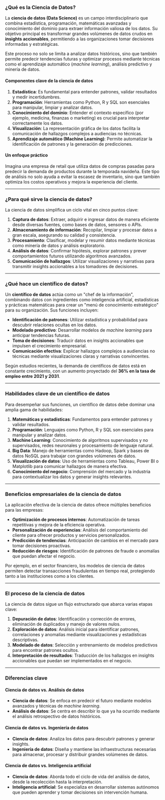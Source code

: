 
### **¿Qué es la Ciencia de Datos?**

La **ciencia de datos (Data Science)** es un campo interdisciplinario que combina estadística, programación, matemáticas avanzadas y conocimiento del dominio para extraer información valiosa de los datos. Su objetivo principal es transformar grandes volúmenes de datos crudos en **insights accionables**, permitiendo a las organizaciones tomar decisiones informadas y estratégicas.

Este proceso no solo se limita a analizar datos históricos, sino que también permite predecir tendencias futuras y optimizar procesos mediante técnicas como el aprendizaje automático (*machine learning*), análisis predictivo y minería de datos.

#### **Componentes clave de la ciencia de datos**
1. **Estadística**: Es fundamental para entender patrones, validar resultados y medir incertidumbres.
2. **Programación**: Herramientas como Python, R y SQL son esenciales para manipular, limpiar y analizar datos.
3. **Conocimiento del dominio**: Entender el contexto específico (por ejemplo, medicina, finanzas o marketing) es crucial para interpretar correctamente los datos.
4. **Visualización**: La representación gráfica de los datos facilita la comunicación de hallazgos complejos a audiencias no técnicas.
5. **Aprendizaje automático (Machine Learning)**: Permite automatizar la identificación de patrones y la generación de predicciones.

#### **Un enfoque práctico**
Imagina una empresa de retail que utiliza datos de compras pasadas para predecir la demanda de productos durante la temporada navideña. Este tipo de análisis no solo ayuda a evitar la escasez de inventario, sino que también optimiza los costos operativos y mejora la experiencia del cliente.

---

### **¿Para qué sirve la ciencia de datos?**

La ciencia de datos simplifica un ciclo vital en cinco puntos clave:

1. **Captura de datos**: Extraer, adquirir e ingresar datos de manera eficiente desde diversas fuentes, como bases de datos, sensores o APIs.
2. **Almacenamiento de información**: Recopilar, limpiar y procesar datos a gran escala, asegurando su calidad y consistencia.
3. **Procesamiento**: Clasificar, modelar y resumir datos mediante técnicas como minería de datos y análisis exploratorio.
4. **Análisis de datos**: Confirmar hipótesis, explorar patrones y prever comportamientos futuros utilizando algoritmos avanzados.
5. **Comunicación de hallazgos**: Utilizar visualizaciones y narrativas para transmitir insights accionables a los tomadores de decisiones.

---

### **¿Qué hace un científico de datos?**

Un **científico de datos** actúa como un "chef de la información", combinando datos con ingredientes como inteligencia artificial, estadísticas y prácticas matemáticas para crear un "menú de conocimiento estratégico" para su organización. Sus funciones incluyen:

- **Identificación de patrones**: Utilizar estadística y probabilidad para descubrir relaciones ocultas en los datos.
- **Modelado predictivo**: Desarrollar modelos de *machine learning* para anticipar tendencias futuras.
- **Toma de decisiones**: Traducir datos en insights accionables que impulsen el crecimiento empresarial.
- **Comunicación efectiva**: Explicar hallazgos complejos a audiencias no técnicas mediante visualizaciones claras y narrativas convincentes.

Según estudios recientes, la demanda de científicos de datos está en constante crecimiento, con un aumento proyectado del **36% en la tasa de empleo entre 2021 y 2031**.

---

### **Habilidades clave de un científico de datos**

Para desempeñar sus funciones, un científico de datos debe dominar una amplia gama de habilidades:

1. **Matemáticas y estadísticas**: Fundamentos para entender patrones y validar resultados.
2. **Programación**: Lenguajes como Python, R y SQL son esenciales para manipular y analizar datos.
3. **Machine Learning**: Conocimiento de algoritmos supervisados y no supervisados, redes neuronales y procesamiento de lenguaje natural.
4. **Big Data**: Manejo de herramientas como Hadoop, Spark y bases de datos NoSQL para trabajar con grandes volúmenes de datos.
5. **Visualización de datos**: Uso de herramientas como Tableau, Power BI o Matplotlib para comunicar hallazgos de manera efectiva.
6. **Conocimiento del negocio**: Comprensión del mercado y la industria para contextualizar los datos y generar insights relevantes.

---

### **Beneficios empresariales de la ciencia de datos**

La aplicación efectiva de la ciencia de datos ofrece múltiples beneficios para las empresas:

- **Optimización de procesos internos**: Automatización de tareas repetitivas y mejora de la eficiencia operativa.
- **Personalización de experiencias**: Análisis del comportamiento del cliente para ofrecer productos y servicios personalizados.
- **Predicción de tendencias**: Anticipación de cambios en el mercado para tomar decisiones proactivas.
- **Reducción de riesgos**: Identificación de patrones de fraude o anomalías que puedan afectar el negocio.

Por ejemplo, en el sector financiero, los modelos de ciencia de datos permiten detectar transacciones fraudulentas en tiempo real, protegiendo tanto a las instituciones como a los clientes.

---

### **El proceso de la ciencia de datos**

La ciencia de datos sigue un flujo estructurado que abarca varias etapas clave:

1. **Depuración de datos**: Identificación y corrección de errores, eliminación de duplicados y manejo de valores nulos.
2. **Exploración de datos**: Análisis inicial para identificar patrones, correlaciones y anomalías mediante visualizaciones y estadísticas descriptivas.
3. **Modelado de datos**: Selección y entrenamiento de modelos predictivos para encontrar patrones ocultos.
4. **Interpretación de resultados**: Traducción de los hallazgos en insights accionables que puedan ser implementados en el negocio.

---

### **Diferencias clave**

#### **Ciencia de datos vs. Análisis de datos**
- **Ciencia de datos**: Se enfoca en predecir el futuro mediante modelos avanzados y técnicas de *machine learning*.
- **Análisis de datos**: Se centra en describir lo que ya ha ocurrido mediante el análisis retrospectivo de datos históricos.

#### **Ciencia de datos vs. Ingeniería de datos**
- **Ciencia de datos**: Analiza los datos para descubrir patrones y generar insights.
- **Ingeniería de datos**: Diseña y mantiene las infraestructuras necesarias para almacenar, procesar y distribuir grandes volúmenes de datos.

#### **Ciencia de datos vs. Inteligencia artificial**
- **Ciencia de datos**: Aborda todo el ciclo de vida del análisis de datos, desde la recolección hasta la interpretación.
- **Inteligencia artificial**: Se especializa en desarrollar sistemas autónomos que pueden aprender y tomar decisiones sin intervención humana.
